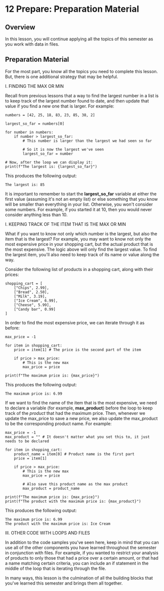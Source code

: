 # 12 Prepare: Preparation Material

## Overview

In this lesson, you will continue applying all the topics of this semester as you work with data in files.

## Preparation Material

For the most part, you know all the topics you need to complete this lesson. But, there is one additional strategy that may be helpful.

I. FINDING THE MAX OR MIN

Recall from previous lessons that a way to find the largest number in a list is to keep track of the largest number found to date, and then update that value if you find a new one that is larger. For example:

    numbers = [42, 25, 18, 83, 23, 85, 38, 2]

    largest_so_far = numbers[0]

    for number in numbers:
        if number > largest_so_far:
            # This number is larger than the largest we had seen so far

            # So it is now the largest we've seen
            largest_so_far = number

    # Now, after the loop we can display it:
    print(f"The largest is: {largest_so_far}")

This produces the following output:

    The largest is: 85

It is important to remember to start the **largest_so_far** variable at either the first value (assuming it's not an empty list) or else something that you know will be smaller than everything in your list. Otherwise, you won't consider some numbers. For example, if you started it at 10, then you would never consider anything less than 10.

I. KEEPING TRACK OF THE ITEM THAT IS THE MAX OR MIN

What if you want to know not only which number is the largest, but also the item that is the largest? For example, you may want to know not only the most expensive price in your shopping cart, but the actual product that is the most expensive. The logic above will only find the largest value. To find the largest item, you'll also need to keep track of its name or value along the way.

Consider the following list of products in a shopping cart, along with their prices:

    shopping_cart = [
        ["Chips", 2.99],
        ["Bread", 2.50],
        ["Milk", 3.19],
        ["Ice Cream", 6.99],
        ["Cheese", 5.99],
        ["Candy bar", 0.99]
    ]

In order to find the most expensive price, we can iterate through it as before:

    max_price = -1

    for item in shopping_cart:
        price = item[1] # The price is the second part of the item

        if price > max_price:
            # This is the new max
            max_price = price

    print(f"The maximum price is: {max_price}")

This produces the following output:

    The maximum price is: 6.99

If we want to find the name of the item that is the most expensive, we need to declare a variable (for example, **max_product**) before the loop to keep track of the *product* that had the maximum price. Then, whenever we update the max_price to save a new price, we also update the max_product to be the corresponding product name. For example:

    max_price = -1
    max_product = "" # It doesn't matter what you set this to, it just needs to be declared

    for item in shopping_cart:
        product_name = item[0] # Product name is the first part
        price = item[1] 

        if price > max_price:
            # This is the new max
            max_price = price

            # Also save this product name as the max product
            max_product = product_name

    print(f"The maximum price is: {max_price}")
    print(f"The product with the maximum price is: {max_product}")

This produces the following output:

    The maximum price is: 6.99
    The product with the maximum price is: Ice Cream

III. OTHER CODE WITH LOOPS AND FILES

In addition to the code samples you've seen here, keep in mind that you can use all of the other components you have learned throughout the semester in conjunction with files. For example, if you wanted to restrict your analysis of products to only those that had a price over a certain amount, or that had a name matching certain criteria, you can include an if statement in the middle of the loop that is iterating through the file.

In many ways, this lesson is the culmination of all the building blocks that you've learned this semester and brings them all together.
